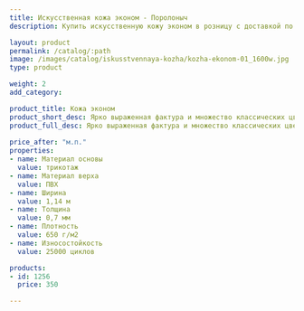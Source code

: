 ```yaml
---
title: Искусственная кожа эконом - Поролоныч
description: Купить искусственную кожу эконом в розницу с доставкой по Москве.

layout: product
permalink: /catalog/:path
image: /images/catalog/iskusstvennaya-kozha/kozha-ekonom-01_1600w.jpg
type: product

weight: 2
add_category: 

product_title: Кожа эконом
product_short_desc: Ярко выраженная фактура и множество классических цветов. Отличное сочетание цены и качества.
product_full_desc: Ярко выраженная фактура и множество классических цветов. Отличное сочетание цены и качества.
        
price_after: "м.п."
properties:
- name: Материал основы
  value: трикотаж
- name: Материал верха
  value: ПВХ
- name: Ширина
  value: 1,14 м
- name: Толщина
  value: 0,7 мм
- name: Плотность
  value: 650 г/м2
- name: Износостойкость
  value: 25000 циклов

products:
- id: 1256
  price: 350

---
```

